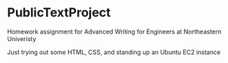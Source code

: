 # PublicTextProject

Homework assignment for Advanced Writing for Engineers at Northeastern Univeristy

Just trying out some HTML, CSS, and standing up an Ubuntu EC2 instance
